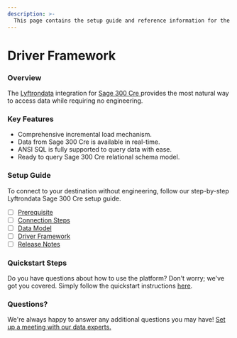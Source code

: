 ```yaml
---
description: >-
  This page contains the setup guide and reference information for the Sage 300 Cre source connector.
---
```


# Driver Framework

### Overview

The [Lyftrondata](https://www.lyftrondata.com/) integration for [Sage 300 Cre](https://www.lyftrondata.com/integration/sage-300-cre/)[ ](https://www.lyftrondata.com/integration/sage-300-cre/)provides the most natural way to access data while requiring no engineering.

### Key Features

* Comprehensive incremental load mechanism.
* Data from Sage 300 Cre is available in real-time.&#x20;
* ANSI SQL is fully supported to query data with ease.
* Ready to query Sage 300 Cre relational schema model.

### Setup Guide

To connect to your destination without engineering, follow our step-by-step Lyftrondata Sage 300 Cre setup guide.

* [ ] [Prerequisite](../../real-estate-analytics/sage-300-cre/prerequisite.md)
* [ ] [Connection Steps](../../real-estate-analytics/sage-300-cre/connection-steps.md)
* [ ] [Data Model](../../real-estate-analytics/sage-300-cre/data-model/)
* [ ] [Driver Framework](../../real-estate-analytics/sage-300-cre/driver-framework/)
* [ ] [Release Notes](../../real-estate-analytics/sage-300-cre/release-notes.md)

### Quickstart Steps

Do you have questions about how to use the platform? Don't worry; we've got you covered. Simply follow the quickstart instructions [here](../../../quickstart-steps.md).

### Questions? <a href="#questions" id="questions"></a>

We're always happy to answer any additional questions you may have! [Set up a meeting with our data experts.](https://www.lyftrondata.com/book-a-meeting/)


